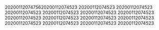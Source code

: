 2020011207475620200112074523
20200112074523
20200112074523
20200112074523
20200112074523
20200112074523
20200112074523
20200112074523
20200112074523
20200112074523
20200112074523
20200112074523
20200112074523
20200112074523
20200112074523
